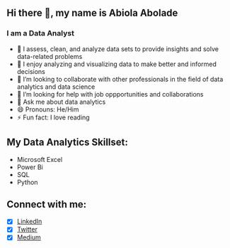 ## Hi there 👋, my name is Abiola Abolade
### I am a Data Analyst

- 🔭 I assess, clean, and analyze data sets to provide insights and solve data-related problems
- 🌱 I enjoy analyzing and visualizing data to make better and informed decisions
- 👯 I’m looking to collaborate with other professionals in the field of data analytics and data science
- 🤔 I’m looking for help with job oppportunities and collaborations
- 💬 Ask me about data analytics
- 😄 Pronouns: He/Him
- ⚡ Fun fact: I love reading 

## My Data Analytics Skillset:
- Microsoft Excel
- Power Bi
- SQL
- Python

## Connect with me:
- [x] [LinkedIn](https://www.linkedin.com/in/abolade-s-abiola-13763418b/) 
- [x] [Twitter](https://twitter.com/BiolaBolade)
- [x] [Medium](https://medium.com/@abiolaabolade1)
